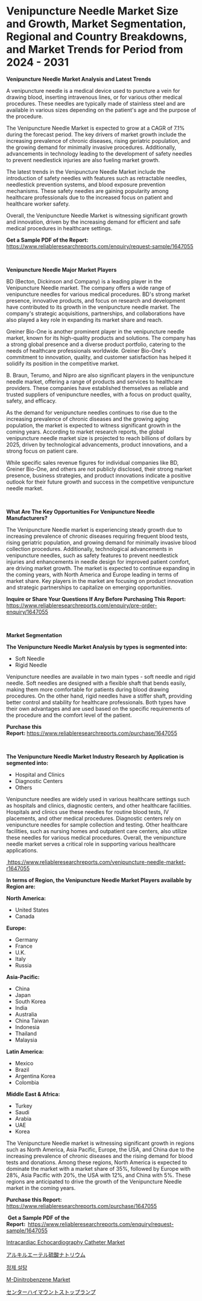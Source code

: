 <p><h1>Venipuncture Needle Market Size and Growth, Market Segmentation, Regional and Country Breakdowns, and Market Trends for Period from 2024 -  2031</h1></p><p><strong>Venipuncture Needle Market Analysis and Latest Trends</strong></p>
<p><p>A venipuncture needle is a medical device used to puncture a vein for drawing blood, inserting intravenous lines, or for various other medical procedures. These needles are typically made of stainless steel and are available in various sizes depending on the patient's age and the purpose of the procedure.</p><p>The Venipuncture Needle Market is expected to grow at a CAGR of 7.1% during the forecast period. The key drivers of market growth include the increasing prevalence of chronic diseases, rising geriatric population, and the growing demand for minimally invasive procedures. Additionally, advancements in technology leading to the development of safety needles to prevent needlestick injuries are also fueling market growth.</p><p>The latest trends in the Venipuncture Needle Market include the introduction of safety needles with features such as retractable needles, needlestick prevention systems, and blood exposure prevention mechanisms. These safety needles are gaining popularity among healthcare professionals due to the increased focus on patient and healthcare worker safety.</p><p>Overall, the Venipuncture Needle Market is witnessing significant growth and innovation, driven by the increasing demand for efficient and safe medical procedures in healthcare settings.</p></p>
<p><strong>Get a Sample PDF of the Report:&nbsp;</strong> <a href="https://www.reliableresearchreports.com/enquiry/request-sample/1647055">https://www.reliableresearchreports.com/enquiry/request-sample/1647055</a></p>
<p>&nbsp;</p>
<p><strong>Venipuncture Needle Major Market Players</strong></p>
<p><p>BD (Becton, Dickinson and Company) is a leading player in the Venipuncture Needle market. The company offers a wide range of venipuncture needles for various medical procedures. BD's strong market presence, innovative products, and focus on research and development have contributed to its growth in the venipuncture needle market. The company's strategic acquisitions, partnerships, and collaborations have also played a key role in expanding its market share and reach.</p><p>Greiner Bio-One is another prominent player in the venipuncture needle market, known for its high-quality products and solutions. The company has a strong global presence and a diverse product portfolio, catering to the needs of healthcare professionals worldwide. Greiner Bio-One's commitment to innovation, quality, and customer satisfaction has helped it solidify its position in the competitive market.</p><p>B. Braun, Terumo, and Nipro are also significant players in the venipuncture needle market, offering a range of products and services to healthcare providers. These companies have established themselves as reliable and trusted suppliers of venipuncture needles, with a focus on product quality, safety, and efficacy.</p><p>As the demand for venipuncture needles continues to rise due to the increasing prevalence of chronic diseases and the growing aging population, the market is expected to witness significant growth in the coming years. According to market research reports, the global venipuncture needle market size is projected to reach billions of dollars by 2025, driven by technological advancements, product innovations, and a strong focus on patient care.</p><p>While specific sales revenue figures for individual companies like BD, Greiner Bio-One, and others are not publicly disclosed, their strong market presence, business strategies, and product innovations indicate a positive outlook for their future growth and success in the competitive venipuncture needle market.</p></p>
<p>&nbsp;</p>
<p><strong>What Are The Key Opportunities For Venipuncture Needle Manufacturers?</strong></p>
<p><p>The Venipuncture Needle market is experiencing steady growth due to increasing prevalence of chronic diseases requiring frequent blood tests, rising geriatric population, and growing demand for minimally invasive blood collection procedures. Additionally, technological advancements in venipuncture needles, such as safety features to prevent needlestick injuries and enhancements in needle design for improved patient comfort, are driving market growth. The market is expected to continue expanding in the coming years, with North America and Europe leading in terms of market share. Key players in the market are focusing on product innovation and strategic partnerships to capitalize on emerging opportunities.</p></p>
<p><strong>Inquire or Share Your Questions If Any Before Purchasing This Report:</strong> <a href="https://www.reliableresearchreports.com/enquiry/pre-order-enquiry/1647055">https://www.reliableresearchreports.com/enquiry/pre-order-enquiry/1647055</a></p>
<p>&nbsp;</p>
<p><strong>Market Segmentation</strong></p>
<p><strong>The Venipuncture Needle Market Analysis by types is segmented into:</strong></p>
<p><ul><li>Soft Needle</li><li>Rigid Needle</li></ul></p>
<p><p>Venipuncture needles are available in two main types - soft needle and rigid needle. Soft needles are designed with a flexible shaft that bends easily, making them more comfortable for patients during blood drawing procedures. On the other hand, rigid needles have a stiffer shaft, providing better control and stability for healthcare professionals. Both types have their own advantages and are used based on the specific requirements of the procedure and the comfort level of the patient.</p></p>
<p><strong>Purchase this Report:&nbsp;</strong><a href="https://www.reliableresearchreports.com/purchase/1647055">https://www.reliableresearchreports.com/purchase/1647055</a></p>
<p>&nbsp;</p>
<p><strong>The Venipuncture Needle Market Industry Research by Application is segmented into:</strong></p>
<p><ul><li>Hospital and Clinics</li><li>Diagnostic Centers</li><li>Others</li></ul></p>
<p><p>Venipuncture needles are widely used in various healthcare settings such as hospitals and clinics, diagnostic centers, and other healthcare facilities. Hospitals and clinics use these needles for routine blood tests, IV placements, and other medical procedures. Diagnostic centers rely on venipuncture needles for sample collection and testing. Other healthcare facilities, such as nursing homes and outpatient care centers, also utilize these needles for various medical procedures. Overall, the venipuncture needle market serves a critical role in supporting various healthcare applications.</p></p>
<p><a href="https://www.reliableresearchreports.com/venipuncture-needle-market-r1647055">&nbsp;https://www.reliableresearchreports.com/venipuncture-needle-market-r1647055</a></p>
<p><strong>In terms of Region, the Venipuncture Needle Market Players available by Region are:</strong></p>
<p>
    <p> <strong> North America: </strong>
        <ul>
            <li>United States</li>
            <li>Canada</li>
        </ul>
        </p> 
    <p> <strong> Europe: </strong>
        <ul>
            <li>Germany</li>
            <li>France</li>
            <li>U.K.</li>
            <li>Italy</li>
            <li>Russia</li>
        </ul>
        </p> 
    <p> <strong> Asia-Pacific: </strong>
        <ul>
            <li>China</li>
            <li>Japan</li>
            <li>South Korea</li>
            <li>India</li>
            <li>Australia</li>
            <li>China Taiwan</li>
            <li>Indonesia</li>
            <li>Thailand</li>
            <li>Malaysia</li>
        </ul>
        </p> 
    <p> <strong> Latin America: </strong>
        <ul>
            <li>Mexico</li>
            <li>Brazil</li>
            <li>Argentina Korea</li>
            <li>Colombia</li>
        </ul>
        </p> 
    <p> <strong> Middle East & Africa: </strong>
        <ul>
            <li>Turkey</li>
            <li>Saudi</li>
            <li>Arabia</li>
            <li>UAE</li>
            <li>Korea</li>
        </ul>
    </p>
    </p>
<p><p>The Venipuncture Needle market is witnessing significant growth in regions such as North America, Asia Pacific, Europe, the USA, and China due to the increasing prevalence of chronic diseases and the rising demand for blood tests and donations. Among these regions, North America is expected to dominate the market with a market share of 35%, followed by Europe with 28%, Asia Pacific with 20%, the USA with 12%, and China with 5%. These regions are anticipated to drive the growth of the Venipuncture Needle market in the coming years.</p></p>
<p><strong>Purchase this Report: </strong><a href="https://www.reliableresearchreports.com/purchase/1647055">https://www.reliableresearchreports.com/purchase/1647055</a></p>
<p>&nbsp;<strong>Get a Sample PDF of the Report:&nbsp;&nbsp;</strong><a href="https://www.reliableresearchreports.com/enquiry/request-sample/1647055">https://www.reliableresearchreports.com/enquiry/request-sample/1647055</a></p>
<p><strong></strong></p>
<p><p><a href="https://github.com/maudAbbott7/Market-Research-Report-List-1/blob/main/intracardiac-echocardiography-catheter-market.md">Intracardiac Echocardiography Catheter Market</a></p><p><a href="https://medium.com/@colinom7865/%E3%82%A2%E3%83%AB%E3%82%AD%E3%83%AB%E3%82%A8%E3%83%BC%E3%83%86%E3%83%AB%E7%A1%AB%E9%85%B8%E3%83%8A%E3%83%88%E3%83%AA%E3%82%A6%E3%83%A0%E5%B8%82%E5%A0%B4-%E3%82%BF%E3%82%A4%E3%83%97-%E5%BF%9C%E7%94%A8-%E3%81%8A%E3%82%88%E3%81%B3%E5%9C%B0%E7%90%86%E3%81%AB%E3%82%88%E3%82%8B%E5%8C%85%E6%8B%AC%E7%9A%84%E8%A9%95%E4%BE%A1-5c7fa22b1859">アルキルエーテル硫酸ナトリウム</a></p><p><a href="https://medium.com/@giovanileannon/%EC%84%B8%EB%B6%84%ED%99%94%EB%90%9C-%EC%84%A4%ED%83%95-%EC%8B%9C%EC%9E%A5%EC%9D%80-%EC%8B%9C%EC%9E%A5-%EC%A0%90%EC%9C%A0%EC%9C%A8-%EA%B7%9C%EB%AA%A8-%EB%B0%8F-2031-%EB%85%84%EA%B9%8C%EC%A7%80-%EC%98%88%EC%83%81%EB%90%98%EB%8A%94-%EC%98%88%EC%B8%A1%EC%97%90-%EC%B4%88%EC%A0%90%EC%9D%84-%EB%A7%9E%EC%B6%A5%EB%8B%88%EB%8B%A4-67313dddc05c">정제 설탕</a></p><p><a href="https://issuu.com/reportprime-2/docs/m-dinitrobenzene-market-size-2030.pptx">M-Dinitrobenzene Market</a></p><p><a href="https://medium.com/@lewisbechtelar1964/%E3%82%BB%E3%83%B3%E3%82%BF%E3%83%BC%E3%83%8F%E3%82%A4%E3%83%9E%E3%82%A6%E3%83%B3%E3%83%88%E3%82%B9%E3%83%88%E3%83%83%E3%83%97%E3%83%A9%E3%83%B3%E3%83%97%E3%81%AE%E5%B8%82%E5%A0%B4%E3%82%B7%E3%82%A7%E3%82%A2%E3%81%AE%E5%A4%89%E9%81%B7%E3%81%A8%E5%B8%82%E5%A0%B4%E6%88%90%E9%95%B7%E3%83%88%E3%83%AC%E3%83%B3%E3%83%892024%E5%B9%B4%E3%81%8B%E3%82%892031%E5%B9%B4%E3%81%BE%E3%81%A7-a881eff1b691">センターハイマウントストップランプ</a></p></p>